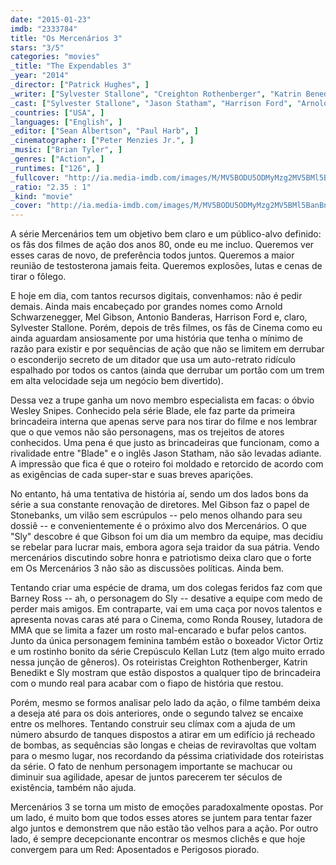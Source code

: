 ```yaml
---
date: "2015-01-23"
imdb: "2333784"
title: "Os Mercenários 3"
stars: "3/5"
categories: "movies"
_title: "The Expendables 3"
_year: "2014"
_director: ["Patrick Hughes", ]
_writer: ["Sylvester Stallone", "Creighton Rothenberger", "Katrin Benedikt", "Sylvester Stallone", "Dave Callaham", ]
_cast: ["Sylvester Stallone", "Jason Statham", "Harrison Ford", "Arnold Schwarzenegger", "Mel Gibson", "Wesley Snipes", "Dolph Lundgren", "Randy Couture", "Terry Crews", ]
_countries: ["USA", ]
_languages: ["English", ]
_editor: ["Sean Albertson", "Paul Harb", ]
_cinematographer: ["Peter Menzies Jr.", ]
_music: ["Brian Tyler", ]
_genres: ["Action", ]
_runtimes: ["126", ]
_fullcover: "http://ia.media-imdb.com/images/M/MV5BODU5ODMyMzg2MV5BMl5BanBnXkFtZTgwMTA2MTcxMjE@.jpg"
_ratio: "2.35 : 1"
_kind: "movie"
_cover: "http://ia.media-imdb.com/images/M/MV5BODU5ODMyMzg2MV5BMl5BanBnXkFtZTgwMTA2MTcxMjE@._V1._SX94_SY140_.jpg"
---
```

A série Mercenários tem um objetivo bem claro e um público-alvo definido: os fãs dos filmes de ação dos anos 80, onde eu me incluo. Queremos ver esses caras de novo, de preferência todos juntos. Queremos a maior reunião de testosterona jamais feita. Queremos explosões, lutas e cenas de tirar o fôlego.

E hoje em dia, com tantos recursos digitais, convenhamos: não é pedir demais. Ainda mais encabeçado por grandes nomes como Arnold Schwarzenegger, Mel Gibson, Antonio Banderas, Harrison Ford e, claro, Sylvester Stallone. Porém, depois de três filmes, os fãs de Cinema como eu ainda aguardam ansiosamente por uma história que tenha o mínimo de razão para existir e por sequências de ação que não se limitem em derrubar o esconderijo secreto de um ditador que usa um auto-retrato ridículo espalhado por todos os cantos (ainda que derrubar um portão com um trem em alta velocidade seja um negócio bem divertido).

Dessa vez a trupe ganha um novo membro especialista em facas: o óbvio Wesley Snipes. Conhecido pela série Blade, ele faz parte da primeira brincadeira interna que apenas serve para nos tirar do filme e nos lembrar que o que vemos não são personagens, mas os trejeitos de atores conhecidos. Uma pena é que justo as brincadeiras que funcionam, como a rivalidade entre "Blade" e o inglês Jason Statham, não são levadas adiante. A impressão que fica é que o roteiro foi moldado e retorcido de acordo com as exigências de cada super-star e suas breves aparições. 

No entanto, há uma tentativa de história aí, sendo um dos lados bons da série a sua constante renovação de diretores. Mel Gibson faz o papel de Stonebanks, um vilão sem escrúpulos -- pelo menos olhando para seu dossiê -- e convenientemente é o próximo alvo dos Mercenários. O que "Sly" descobre é que Gibson foi um dia um membro da equipe, mas decidiu se rebelar para lucrar mais, embora agora seja traidor da sua pátria. Vendo mercenários discutindo sobre honra e patriotismo deixa claro que o forte em Os Mercenários 3 não são as discussões políticas. Ainda bem.

Tentando criar uma espécie de drama, um dos colegas feridos faz com que Barney Ross -- ah, o personagem do Sly -- desative a equipe com medo de perder mais amigos. Em contraparte, vai em uma caça por novos talentos e apresenta novas caras até para o Cinema, como Ronda Rousey, lutadora de MMA que se limita a fazer um rosto mal-encarado e bufar pelos cantos. Junto da única personagem feminina também estão o boxeador Victor Ortiz e um rostinho bonito da série Crepúsculo Kellan Lutz (tem algo muito errado nessa junção de gêneros). Os roteiristas Creighton Rothenberger, Katrin Benedikt e Sly mostram que estão dispostos a qualquer tipo de brincadeira com o mundo real para acabar com o fiapo de história que restou.

Porém, mesmo se formos analisar pelo lado da ação, o filme também deixa a deseja até para os dois anteriores, onde o segundo talvez se encaixe entre os melhores. Tentando construir seu clímax com a ajuda de um número absurdo de tanques dispostos a atirar em um edifício já recheado de bombas, as sequências são longas e cheias de reviravoltas que voltam para o mesmo lugar, nos recordando da péssima criatividade dos roteiristas da série. O fato de nenhum personagem importante se machucar ou diminuir sua agilidade, apesar de juntos parecerem ter séculos de existência, também não ajuda.

Mercenários 3 se torna um misto de emoções paradoxalmente opostas. Por um lado, é muito bom que todos esses atores se juntem para tentar fazer algo juntos e demonstrem que não estão tão velhos para a ação. Por outro lado, é sempre decepcionante encontrar os mesmos clichês e que hoje convergem para um Red: Aposentados e Perigosos piorado.
